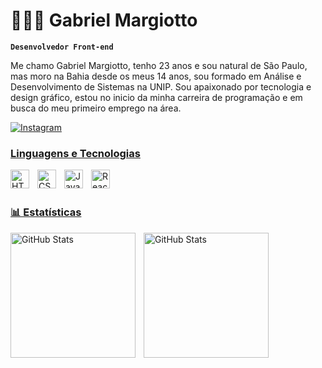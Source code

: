 # 👩🏻‍💻 Gabriel Margiotto

**`Desenvolvedor Front-end`**

Me chamo Gabriel Margiotto, tenho 23 anos e sou natural de São Paulo, mas moro na Bahia desde os meus 14 anos, sou formado em Análise e Desenvolvimento de Sistemas na UNIP. Sou apaixonado por tecnologia e design gráfico, estou no inicio da minha carreira de programação e em busca do meu primeiro emprego na área.

<p align="left">
    <a href="https://www.instagram.com/gabriel_margiotto/">
        <img 
            alt="Instagram" 
            title="Ver Instagram" 
            src="https://img.shields.io/badge/Instagram-purple?logo=Instagram"
        />


### Linguagens e Tecnologias

<img 
    align="left" 
    alt="HTML"
    title="HTML" 
    width="30px" 
    style="padding-right: 10px;" 
    src="https://cdn.jsdelivr.net/gh/devicons/devicon@latest/icons/html5/html5-original.svg" 
/>
<img 
    align="left" 
    alt="CSS" 
    title="CSS"
    width="30px" 
    style="padding-right: 10px;" 
    src="https://cdn.jsdelivr.net/gh/devicons/devicon@latest/icons/css3/css3-original.svg" 
/>
<img 
    align="left" 
    alt="JavaScript" 
    title="JavaScript"
    width="30px" 
    style="padding-right: 10px;" 
    src="https://cdn.jsdelivr.net/gh/devicons/devicon@latest/icons/javascript/javascript-original.svg" 
/>
<img 
    align="left" 
    alt="React"
    title="React" 
    width="30px" 
    style="padding-right: 10px;" 
    src="https://cdn.jsdelivr.net/gh/devicons/devicon@latest/icons/react/react-original.svg" 
/>

<br/>
<br/>

### 📊 Estatísticas

<p>
  <img 
    align="left" 
    alt="GitHub Stats" 
    height="200" 
    style="padding-right: 10px;" 
    src="https://github-readme-stats.vercel.app/api?username=Gabriel-Margiotto&show_icons=true&theme=algolia&include_all_commits=true&locale=pt-br" 
  />

<img 
      align="left" 
      alt="GitHub Stats" 
      height="200" 
      src="https://github-readme-stats.vercel.app/api/top-langs/?username=Gabriel-Margiotto&theme=algolia&layout=compact&custom_title=Tecnologias&langs_count=9" 
  />

</p>
